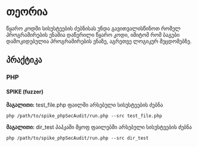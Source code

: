 # თეორია

წყარო კოდში სისუსტეების ძებნისას უნდა გავითვალისწინოთ რომელ პროგრამირების ენაშია დაწერილი წყარო კოდი, იმიტომ რომ ბაგები დამოკიდებულია პროგრამირების ენაზე, აგრეთვე ლოგიკურ შეცდომებზე.


## პრაქტიკა

### PHP

#### SPIKE (fuzzer)

**მაგალითი:** test_file.php ფაილში არსებული სისუსტეების ძებნა

```
php /path/to/spike_phpSecAudit/run.php --src test_file.php
```

**მაგალითი:** dir_test პაპკაში მყოფ ფაილებში არსებული სისუსტეების ძებნა

```
php /path/to/spike_phpSecAudit/run.php --src dir_test
```


